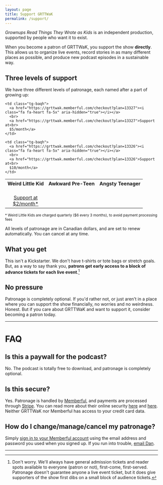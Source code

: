 ```yaml
---
layout: page
title: Support GRTTWaK
permalink: /support/
---
```


*Grownups Read Things They Wrote as Kids* is an independent production, supported by people who want it to exist.

When you become a patron of GRTTWaK, you support the show **directly**. This allows us to organize live events, record stories in as many different places as possible, and produce new podcast episodes in a sustainable way.

<style type="text/css">
.tg  {border-collapse:collapse;border-spacing:0;}
/*.tg td{font-family:Arial, sans-serif;font-size:14px;padding:10px 5px;border-style:solid;border-width:1px;overflow:hidden;word-break:normal;}*/
/*.tg th{font-family:Arial, sans-serif;font-size:14px;font-weight:normal;padding:10px 5px;border-style:solid;border-width:1px;overflow:hidden;word-break:normal;}*/
.tg .tg-baqh{text-align:center;vertical-align:top}
.fa-heart {
  color: #f37749;
}
</style>

## Three levels of support

We have three different levels of patronage, each named after a part of growing up:

<table class="tg">
  <tr>
    <th>Weird Little Kid</th>
    <th>Awkward Pre-Teen</th>
    <th>Angsty Teenager</th>
  </tr>
  <tr>
    <td class="tg-baqh">
      <a href="https://grttwak.memberful.com/checkout?plan=13328"><i class="fa fa-heart fa-5x" aria-hidden="true"></i></a>
      <br>
      <a href="https://grttwak.memberful.com/checkout?plan=13328">Support at<br>
      $2/month*</a>
    </td>

    <td class="tg-baqh">
      <a href="https://grttwak.memberful.com/checkout?plan=13327"><i class="fa fa-heart fa-5x" aria-hidden="true"></i></a>
      <br>
      <a href="https://grttwak.memberful.com/checkout?plan=13327">Support at<br>
      $5/month</a>
    </td>

    <td class="tg-baqh">
      <a href="https://grttwak.memberful.com/checkout?plan=13326"><i class="fa fa-heart fa-5x" aria-hidden="true"></i></a>
      <br>
      <a href="https://grttwak.memberful.com/checkout?plan=13326">Support at<br>
      $10/month</a>
    </td>
  </tr>
</table>

<small>* Weird Little Kids are charged quarterly ($6 every 3 months), to avoid payment processing fees</small>

All levels of patronage are in Canadian dollars, and are set to renew automatically. You can cancel at any time.

## What you get

This isn't a Kickstarter. We don't have t-shirts or tote bags or stretch goals. But, as a way to say thank you, **patrons get early access to a block of advance tickets for each live event**.[^tickets]

## No pressure

Patronage is completely optional. If you'd rather not, or just aren't in a place where you can support the show financially, no worries and no weirdness. Honest. But if you care about GRTTWaK and want to support it, consider becoming a patron today.

***

# FAQ

## Is this a paywall for the podcast?

No. The podcast is totally free to download, and patronage is completely optional.

## Is this secure?

Yes. Patronage is handled by [Memberful](https://memberful.com/), and payments are processed through [Stripe](https://stripe.com). You can read more about their online security [here](https://memberful.com/help/general/security/) and [here](https://stripe.com/docs/security). Neither GRTTWaK nor Memberful has access to your credit card data.

## How do I change/manage/cancel my patronage?

Simply [sign in to your Memberful account](https://grttwak.memberful.com/account) using the email address and password you used when you signed up. If you run into trouble, [email Dan](mailto:dan@grownupsreadthingstheywroteaskids.com).

***

[^tickets]: Don't worry. We'll always have general admission tickets and reader spots available to everyone (patron or not), first-come, first-served. Patronage doesn't guarantee anyone a live event ticket, but it does give supporters of the show first dibs on a small block of audience tickets.